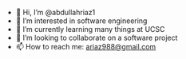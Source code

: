 - 👋 Hi, I’m @abdullahriaz1
- 👀 I’m interested in software engineering
- 🌱 I’m currently learning many things at UCSC
- 💞️ I’m looking to collaborate on a software project
- 📫 How to reach me: ariaz988@gmail.com

<!---
abdullahriaz1/abdullahriaz1 is a ✨ special ✨ repository because its `README.md` (this file) appears on your GitHub profile.
You can click the Preview link to take a look at your changes.
--->
